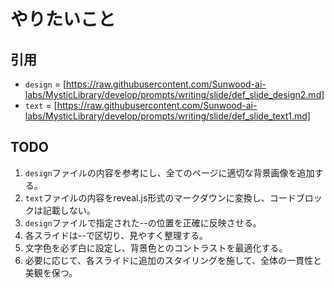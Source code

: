 # やりたいこと

## 引用
- `design` = [https://raw.githubusercontent.com/Sunwood-ai-labs/MysticLibrary/develop/prompts/writing/slide/def_slide_design2.md]
- `text` = [https://raw.githubusercontent.com/Sunwood-ai-labs/MysticLibrary/develop/prompts/writing/slide/def_slide_text1.md]

## TODO

1. `design`ファイルの内容を参考にし、全てのページに適切な背景画像を追加する。
2. `text`ファイルの内容をreveal.js形式のマークダウンに変換し、コードブロックは記載しない。
3. `design`ファイルで指定された--の位置を正確に反映させる。
4. 各スライドは--で区切り、見やすく整理する。
5. 文字色を必ず白に設定し、背景色とのコントラストを最適化する。
6. 必要に応じて、各スライドに追加のスタイリングを施して、全体の一貫性と美観を保つ。